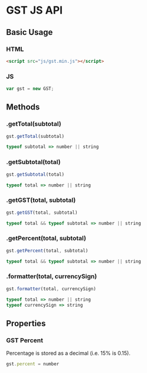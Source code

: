 # GST JS API

## Basic Usage

### HTML

```html
<script src="js/gst.min.js"></script>
```

### JS

```javascript
var gst = new GST;
```

## Methods

### .getTotal(subtotal)

```javascript
gst.getTotal(subtotal)

typeof subtotal => number || string
```

### .getSubtotal(total)

```javascript
gst.getSubtotal(total)

typeof total => number || string
```

### .getGST(total, subtotal)

```javascript
gst.getGST(total, subtotal)

typeof total && typeof subtotal => number || string
```

### .getPercent(total, subtotal)

```javascript
gst.getPercent(total, subtotal)

typeof total && typeof subtotal => number || string
```

### .formatter(total, currencySign)

```javascript
gst.formatter(total, currencySign)

typeof total => number || string
typeof currencySign => string
```

## Properties

### GST Percent

Percentage is stored as a decimal (i.e. 15% is 0.15).

```javascript
gst.percent = number
```
